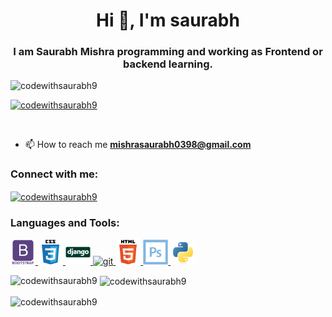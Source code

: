 <h1 align="center">Hi 👋, I'm saurabh</h1>
<h3 align="center">I am Saurabh Mishra programming and working as Frontend or backend learning.</h3>

<p align="left"> <img src="https://komarev.com/ghpvc/?username=codewithsaurabh9&label=Profile%20views&color=0e75b6&style=flat" alt="codewithsaurabh9" /> </p>

<p align="left"> <a href="https://github.com/ryo-ma/github-profile-trophy"><img src="https://github-profile-trophy.vercel.app/?username=codewithsaurabh9" alt="codewithsaurabh9" /></a> </p>

<p align="left"> <a href="https://twitter.com/" target="blank"><img src="https://img.shields.io/twitter/follow/?logo=twitter&style=for-the-badge" alt="" /></a> </p>

- 📫 How to reach me **mishrasaurabh0398@gmail.com**

<h3 align="left">Connect with me:</h3>
<p align="left">
<a href="https://linkedin.com/in/codewithsaurabh9" target="blank"><img align="center" src="https://raw.githubusercontent.com/rahuldkjain/github-profile-readme-generator/master/src/images/icons/Social/linked-in-alt.svg" alt="codewithsaurabh9" height="30" width="40" /></a>
</p>

<h3 align="left">Languages and Tools:</h3>
<p align="left"> <a href="https://getbootstrap.com" target="_blank"> <img src="https://raw.githubusercontent.com/devicons/devicon/master/icons/bootstrap/bootstrap-plain-wordmark.svg" alt="bootstrap" width="40" height="40"/> </a> <a href="https://www.w3schools.com/css/" target="_blank"> <img src="https://raw.githubusercontent.com/devicons/devicon/master/icons/css3/css3-original-wordmark.svg" alt="css3" width="40" height="40"/> </a> <a href="https://www.djangoproject.com/" target="_blank"> <img src="https://raw.githubusercontent.com/devicons/devicon/master/icons/django/django-original.svg" alt="django" width="40" height="40"/> </a> <a href="https://git-scm.com/" target="_blank"> <img src="https://www.vectorlogo.zone/logos/git-scm/git-scm-icon.svg" alt="git" width="40" height="40"/> </a> <a href="https://www.w3.org/html/" target="_blank"> <img src="https://raw.githubusercontent.com/devicons/devicon/master/icons/html5/html5-original-wordmark.svg" alt="html5" width="40" height="40"/> </a> <a href="https://www.photoshop.com/en" target="_blank"> <img src="https://raw.githubusercontent.com/devicons/devicon/master/icons/photoshop/photoshop-line.svg" alt="photoshop" width="40" height="40"/> </a> <a href="https://www.python.org" target="_blank"> <img src="https://raw.githubusercontent.com/devicons/devicon/master/icons/python/python-original.svg" alt="python" width="40" height="40"/> </a> </p>

<p><img align="left" src="https://github-readme-stats.vercel.app/api/top-langs?username=codewithsaurabh9&show_icons=true&locale=en&layout=compact" alt="codewithsaurabh9" /></p>

<p>&nbsp;<img align="center" src="https://github-readme-stats.vercel.app/api?username=codewithsaurabh9&show_icons=true&locale=en" alt="codewithsaurabh9" /></p>

<p><img align="center" src="https://github-readme-streak-stats.herokuapp.com/?user=codewithsaurabh9&" alt="codewithsaurabh9" /></p>


